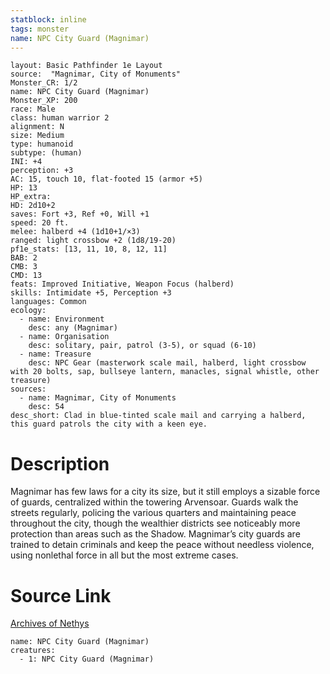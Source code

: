 ```yaml
---
statblock: inline
tags: monster
name: NPC City Guard (Magnimar)
---
```

```statblock
layout: Basic Pathfinder 1e Layout
source:  "Magnimar, City of Monuments"
Monster_CR: 1/2
name: NPC City Guard (Magnimar)
Monster_XP: 200
race: Male
class: human warrior 2
alignment: N
size: Medium
type: humanoid
subtype: (human)
INI: +4
perception: +3
AC: 15, touch 10, flat-footed 15 (armor +5)
HP: 13
HP_extra: 
HD: 2d10+2
saves: Fort +3, Ref +0, Will +1
speed: 20 ft.
melee: halberd +4 (1d10+1/×3)
ranged: light crossbow +2 (1d8/19-20)
pf1e_stats: [13, 11, 10, 8, 12, 11]
BAB: 2
CMB: 3
CMD: 13
feats: Improved Initiative, Weapon Focus (halberd)
skills: Intimidate +5, Perception +3
languages: Common
ecology:
  - name: Environment
    desc: any (Magnimar)
  - name: Organisation
    desc: solitary, pair, patrol (3-5), or squad (6-10)
  - name: Treasure
    desc: NPC Gear (masterwork scale mail, halberd, light crossbow with 20 bolts, sap, bullseye lantern, manacles, signal whistle, other treasure)
sources:
  - name: Magnimar, City of Monuments
    desc: 54
desc_short: Clad in blue-tinted scale mail and carrying a halberd, this guard patrols the city with a keen eye.
```
# Description
Magnimar has few laws for a city its size, but it still employs a sizable force of guards, centralized within the towering Arvensoar. Guards walk the streets regularly, policing the various quarters and maintaining peace throughout the city, though the wealthier districts see noticeably more protection than areas such as the Shadow. Magnimar’s city guards are trained to detain criminals and keep the peace without needless violence, using nonlethal force in all but the most extreme cases.
# Source Link
[Archives of Nethys](https://aonprd.com/NPCDisplay.aspx?ItemName=City%20Guard%20(Magnimar))
```encounter-table
name: NPC City Guard (Magnimar)
creatures:
  - 1: NPC City Guard (Magnimar)
```
